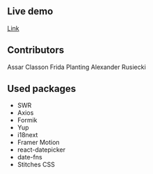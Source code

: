 ## Live demo
[Link](https://g12-restaurant.netlify.app)

## Contributors
Assar Classon
Frida Planting
Alexander Rusiecki

## Used packages
- SWR
- Axios
- Formik
- Yup
- i18next
- Framer Motion
- react-datepicker
- date-fns
- Stitches CSS
